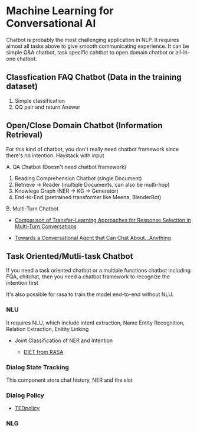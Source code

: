 # Machine Learning for Conversational AI

Chatbot is probably the most challenging application in NLP. It requires almost all tasks above to give smooth communicating experience.
It can be simple Q&A chatbot, task specific cahtbot to open domain chatbot or all-in-one chatbot. 

## Classfication FAQ Chatbot (Data in the training dataset)

1. Simple classification
2. QQ pair and return Answer

## Open/Close Domain Chatbot (Information Retrieval)

For this kind of chatbot, you don't really need chatbot framework since there's no intention. Haystack with input

A. QA Chatbot (Doesn't need chatbot framework)
1. Reading Comprehension Chatbot (single Document)
2. Retrieve -> Reader (multiple Documents, can also be multi-hop) 
3. Knowlege Graph (NER -> KG -> Generator)
4. End-to-End (pretrained transformer like Meena, BlenderBot)

B. Multi-Turn Chatbot

* [Comparison of Transfer-Learning Approaches for Response Selection in Multi-Turn Conversations](http://workshop.colips.org/dstc7/papers/17.pdf)

* [Towards a Conversational Agent that Can Chat About…Anything](https://ai.googleblog.com/2020/01/towards-conversational-agent-that-can.html)


## Task Oriented/Mutli-task Chatbot 

If you need a task oriented chatbot or a multiple functions chatbot including FQA, chitchat, then you need a chatbot framework to recognize the intention first

It's also possible for rasa to train the model end-to-end without NLU.

### NLU

It requires NLU, which include intent extraction, Name Entity Recognition, Relation Extraction, Enitity Linking

* Joint Classification of NER and Intention

  * [DIET from RASA](https://github.com/RasaHQ/rasa/blob/main/rasa/nlu/classifiers/diet_classifier.py) 


### Dialog State Tracking

This component store chat history, NER and the slot

### Dialog Policy

* [TEDpolicy](https://github.com/RasaHQ/rasa/blob/main/rasa/core/policies/ted_policy.py)

### NLG
